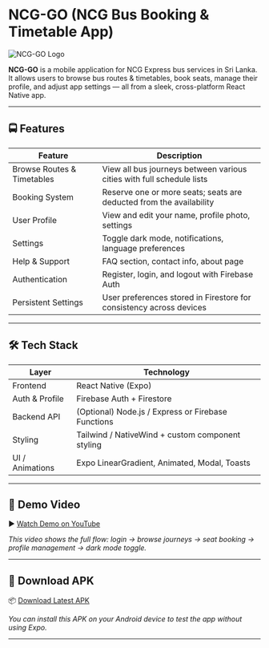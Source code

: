 # NCG-GO (NCG Bus Booking & Timetable App)

![NCG-GO Logo](./assets/logo.png)  

**NCG-GO** is a mobile application for NCG Express bus services in Sri Lanka. It allows users to browse bus routes & timetables, book seats, manage their profile, and adjust app settings — all from a sleek, cross-platform React Native app.

---

## 🚍 Features

| Feature | Description |
|--------|-------------|
| Browse Routes & Timetables | View all bus journeys between various cities with full schedule lists |
| Booking System | Reserve one or more seats; seats are deducted from the availability |
| User Profile | View and edit your name, profile photo, settings |
| Settings | Toggle dark mode, notifications, language preferences |
| Help & Support | FAQ section, contact info, about page |
| Authentication | Register, login, and logout with Firebase Auth |
| Persistent Settings | User preferences stored in Firestore for consistency across devices |

---

## 🛠 Tech Stack

| Layer | Technology |
|-------|------------|
| Frontend | React Native (Expo) |
| Auth & Profile | Firebase Auth + Firestore |
| Backend API | (Optional) Node.js / Express or Firebase Functions |
| Styling | Tailwind / NativeWind + custom component styling |
| UI / Animations | Expo LinearGradient, Animated, Modal, Toasts |

---

## 🎥 Demo Video

▶️ [Watch Demo on YouTube](https://youtube.com/shorts/-dxQcck8cAc?si=DpMh6xrKjUTrITXt&authuser=0)  

_This video shows the full flow: login → browse journeys → seat booking → profile management → dark mode toggle._

---

## 📱 Download APK

📦 [Download Latest APK](https://expo.dev/artifacts/eas/aoTUTFYLx7h6mdPJ2TpCu7.apk?authuser=0)  

_You can install this APK on your Android device to test the app without using Expo._

---


